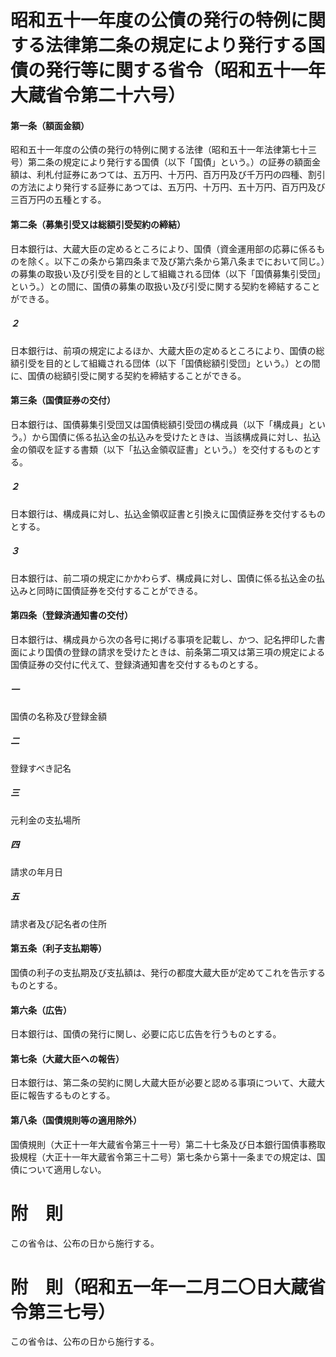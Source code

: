# 昭和五十一年度の公債の発行の特例に関する法律第二条の規定により発行する国債の発行等に関する省令（昭和五十一年大蔵省令第二十六号）
#### 第一条（額面金額）
昭和五十一年度の公債の発行の特例に関する法律（昭和五十一年法律第七十三号）第二条の規定により発行する国債（以下「国債」という。）の証券の額面金額は、利札付証券にあつては、五万円、十万円、百万円及び千万円の四種、割引の方法により発行する証券にあつては、五万円、十万円、五十万円、百万円及び三百万円の五種とする。
#### 第二条（募集引受又は総額引受契約の締結）
日本銀行は、大蔵大臣の定めるところにより、国債（資金運用部の応募に係るものを除く。以下この条から第四条まで及び第六条から第八条までにおいて同じ。）の募集の取扱い及び引受を目的として組織される団体（以下「国債募集引受団」という。）との間に、国債の募集の取扱い及び引受に関する契約を締結することができる。
##### ２
日本銀行は、前項の規定によるほか、大蔵大臣の定めるところにより、国債の総額引受を目的として組織される団体（以下「国債総額引受団」という。）との間に、国債の総額引受に関する契約を締結することができる。
#### 第三条（国債証券の交付）
日本銀行は、国債募集引受団又は国債総額引受団の構成員（以下「構成員」という。）から国債に係る払込金の払込みを受けたときは、当該構成員に対し、払込金の領収を証する書類（以下「払込金領収証書」という。）を交付するものとする。
##### ２
日本銀行は、構成員に対し、払込金領収証書と引換えに国債証券を交付するものとする。
##### ３
日本銀行は、前二項の規定にかかわらず、構成員に対し、国債に係る払込金の払込みと同時に国債証券を交付することができる。
#### 第四条（登録済通知書の交付）
日本銀行は、構成員から次の各号に掲げる事項を記載し、かつ、記名押印した書面により国債の登録の請求を受けたときは、前条第二項又は第三項の規定による国債証券の交付に代えて、登録済通知書を交付するものとする。
##### 一
国債の名称及び登録金額
##### 二
登録すべき記名
##### 三
元利金の支払場所
##### 四
請求の年月日
##### 五
請求者及び記名者の住所
#### 第五条（利子支払期等）
国債の利子の支払期及び支払額は、発行の都度大蔵大臣が定めてこれを告示するものとする。
#### 第六条（広告）
日本銀行は、国債の発行に関し、必要に応じ広告を行うものとする。
#### 第七条（大蔵大臣への報告）
日本銀行は、第二条の契約に関し大蔵大臣が必要と認める事項について、大蔵大臣に報告するものとする。
#### 第八条（国債規則等の適用除外）
国債規則（大正十一年大蔵省令第三十一号）第二十七条及び日本銀行国債事務取扱規程（大正十一年大蔵省令第三十二号）第七条から第十一条までの規定は、国債について適用しない。
# 附　則
この省令は、公布の日から施行する。
# 附　則（昭和五一年一二月二〇日大蔵省令第三七号）
この省令は、公布の日から施行する。
